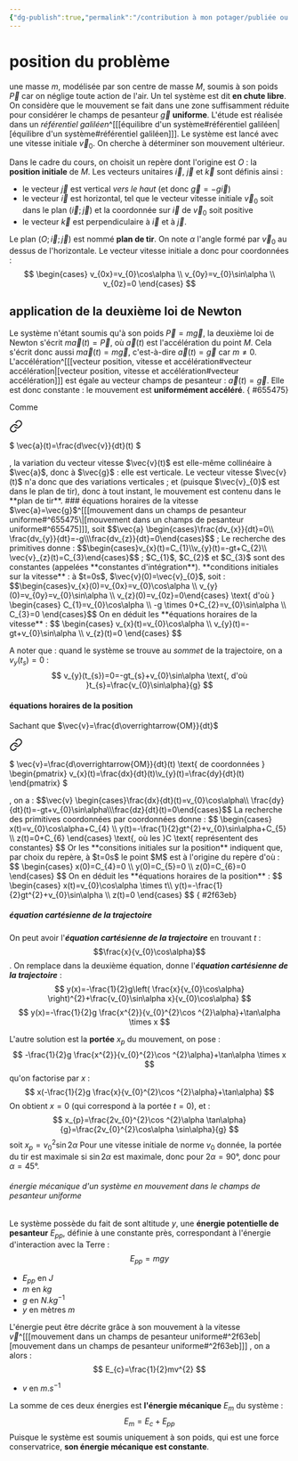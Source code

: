 ```yaml
---
{"dg-publish":true,"permalink":"/contribution à mon potager/publiée ou presque/cours lycée/mouvement dans un champs de pesanteur uniforme/"}
---
```


# position du problème
une masse $m$, modélisée par son centre de masse $M$, soumis à son poids $\vec{P}$ car on néglige toute action de l'air. Un tel système est dit **en chute libre**.
On considère que le mouvement se fait dans une zone suffisamment réduite pour considérer le champs de pesanteur $\vec{g}$ **uniforme**.
L'étude est réalisée dans un *référentiel galiléen*^[[[équilibre d'un système#référentiel galiléen\|[équilibre d'un système#référentiel galiléen]]].
Le système est lancé avec une vitesse initiale $\vec{v}_{0}$.
On cherche à déterminer son mouvement ultérieur.

Dans le cadre du cours, on choisit un repère dont l'origine est $O$ : la **position initiale** de $M$.
Les vecteurs unitaires $\vec{i}$, $\vec{j}$ et $\vec{k}$ sont définis ainsi : 
- le vecteur $\vec{j}$ est vertical *vers le haut* (et donc $\vec{g}=-g\vec{i}$)
- le vecteur $\vec{i}$ est horizontal, tel que le vecteur vitesse initiale $\vec{v}_{0}$ soit dans le plan $(\vec{i};\vec{j})$ et la coordonnée sur $\vec{i}$ de $\vec{v}_{0}$ soit positive
- le vecteur $\vec{k}$ est perpendiculaire à $\vec{i}$ et à $\vec{j}$.

Le plan $(O;\vec{i};\vec{j})$ est nommé **plan de tir**.
On note $\alpha$ l'angle formé par $\vec{v}_{0}$ au dessus de l'horizontale. 
Le vecteur vitesse initiale a donc pour coordonnées : 
$$
\begin{cases}
v_{0x}=v_{0}\cos\alpha \\
v_{0y}=v_{0}\sin\alpha \\
v_{0z}=0
\end{cases}
$$
## application de la deuxième loi de Newton
Le système n'étant soumis qu'à son poids $\vec{P}=m\vec{g}$, la deuxième loi de Newton s'écrit $m \vec{a}(t)=\vec{P}$, où $\vec{a}(t)$ est l'accélération du point $M$.
Cela s'écrit donc aussi $m\vec{a}(t)=m \vec{g}$, c'est-à-dire $\vec{a}(t)= \vec{g}$ car $m \neq 0$.
L'accélération^[[[vecteur position, vitesse et accélération#vecteur accélération\|[vecteur position, vitesse et accélération#vecteur accélération]]] est égale au vecteur champs de pesanteur : $\vec{a}(t)=\vec{g}$. Elle est donc constante : le mouvement est **uniformément accéléré**.
{ #655475}



Comme 
<div class="transclusion internal-embed is-loaded"><a class="markdown-embed-link" href="/contribution-a-mon-potager/publiee-ou-presque/cours-lycee/vecteur-position-vitesse-et-acceleration/#a31fb8" aria-label="Open link"><svg xmlns="http://www.w3.org/2000/svg" width="24" height="24" viewBox="0 0 24 24" fill="none" stroke="currentColor" stroke-width="2" stroke-linecap="round" stroke-linejoin="round" class="svg-icon lucide-link"><path d="M10 13a5 5 0 0 0 7.54.54l3-3a5 5 0 0 0-7.07-7.07l-1.72 1.71"></path><path d="M14 11a5 5 0 0 0-7.54-.54l-3 3a5 5 0 0 0 7.07 7.07l1.71-1.71"></path></svg></a><div class="markdown-embed">



$
\vec{a}(t)=\frac{d\vec{v}}{dt}(t)
$

</div></div>
, la variation du vecteur vitesse $\vec{v}(t)$ est elle-même collinéaire à $\vec{a}$, donc à $\vec{g}$ : elle est verticale.
Le vecteur vitesse $\vec{v}(t)$ n'a donc que des variations verticales ; et (puisque $\vec{v}_{0}$ est dans le plan de tir), donc à tout instant, le mouvement est contenu dans le **plan de tir**.
### équations horaires de la vitesse
$\vec{a}=\vec{g}$^[[[mouvement dans un champs de pesanteur uniforme#^655475\|[mouvement dans un champs de pesanteur uniforme#^655475]]], soit $$\vec{a} \begin{cases}\frac{dv_{x}}{dt}=0\\ \frac{dv_{y}}{dt}=-g\\\frac{dv_{z}}{dt}=0\end{cases}$$ ; Le recherche des primitives donne : $$\begin{cases}v_{x}(t)=C_{1}\\v_{y}(t)=-gt+C_{2}\\ \vec{v}_{z}(t)=C_{3}\end{cases}$$ ; $C_{1}$, $C_{2}$ et $C_{3}$ sont des constantes (appelées **constantes d'intégration**).
**conditions initiales sur la vitesse** : à $t=0s$, $\vec{v}(0)=\vec{v}_{0}$, soit : $$\begin{cases}v_{x}(0)=v_{0x}=v_{0}\cos\alpha \\
v_{y}(0)=v_{0y}=v_{0}\sin\alpha \\
v_{z}(0)=v_{0z}=0\end{cases} \text{ d'où } \begin{cases}
C_{1}=v_{0}\cos\alpha \\
-g \times 0+C_{2}=v_{0}\sin\alpha \\
C_{3}=0
\end{cases}$$
On en déduit les **équations horaires de la vitesse** : 
$$
\begin{cases}
v_{x}(t)=v_{0}\cos\alpha \\
v_{y}(t)=-gt+v_{0}\sin\alpha \\
v_{z}(t)=0
\end{cases}
$$

A noter que : quand le système se trouve au *sommet* de la trajectoire, on a $v_{y}(t_{s})=0$ : 
$$
v_{y}(t_{s})=0=-gt_{s}+v_{0}\sin\alpha \text{, d'où }t_{s}=\frac{v_{0}\sin\alpha}{g}
$$
#### équations horaires de la position
Sachant que $\vec{v}=\frac{d\overrightarrow{OM}}{dt}$ 
<div class="transclusion internal-embed is-loaded"><a class="markdown-embed-link" href="/contribution-a-mon-potager/publiee-ou-presque/cours-lycee/vecteur-position-vitesse-et-acceleration/#ae330b" aria-label="Open link"><svg xmlns="http://www.w3.org/2000/svg" width="24" height="24" viewBox="0 0 24 24" fill="none" stroke="currentColor" stroke-width="2" stroke-linecap="round" stroke-linejoin="round" class="svg-icon lucide-link"><path d="M10 13a5 5 0 0 0 7.54.54l3-3a5 5 0 0 0-7.07-7.07l-1.72 1.71"></path><path d="M14 11a5 5 0 0 0-7.54-.54l-3 3a5 5 0 0 0 7.07 7.07l1.71-1.71"></path></svg></a><div class="markdown-embed">



$
\vec{v}=\frac{d\overrightarrow{OM}}{dt}(t) \text{ de coordonnées } \begin{pmatrix}
v_{x}(t)=\frac{dx}{dt}(t)\\v_{y}(t)=\frac{dy}{dt}(t)
\end{pmatrix}
$

</div></div>
, on a :  $$\vec{v} \begin{cases}\frac{dx}{dt}(t)=v_{0}\cos\alpha\\ \frac{dy}{dt}(t)=-gt+v_{0}\sin\alpha\\\frac{dz}{dt}(t)=0\end{cases}$$
La recherche des primitives coordonnées par coordonnées donne : 
$$
\begin{cases}
x(t)=v_{0}\cos\alpha+C_{4} \\
y(t)=-\frac{1}{2}gt^{2}+v_{0}\sin\alpha+C_{5} \\
z(t)=0+C_{6}
\end{cases}
\text{, où les }C \text{ représentent des constantes}
$$
Or les **consitions initiales sur la position** indiquent que, par choix du repère, à $t=0s$ le point $M$ est à l'origine du repère d'où : 
$$
\begin{cases}
x(0)=C_{4}=0 \\
y(0)=C_{5}=0 \\
z(0)=C_{6}=0
\end{cases}
$$
On en déduit les **équations horaires de la position** : 
$$
\begin{cases}
x(t)=v_{0}\cos\alpha \times t\\
y(t)=-\frac{1}{2}gt^{2}+v_{0}\sin\alpha \\
z(t)=0
\end{cases}
$$
{ #2f63eb}


##### équation cartésienne de la trajectoire
On peut avoir l'***équation cartésienne de la trajectoire*** en trouvant $t$ : $$\frac{x}{v_{0}\cos\alpha}$$.
On remplace dans la deuxième équation, donne l'***équation cartésienne de la trajectoire*** : 
$$
y(x)=-\frac{1}{2}g\left( \frac{x}{v_{0}\cos\alpha} \right)^{2}+\frac{v_{0}\sin\alpha x}{v_{0}\cos\alpha}
$$
$$
y(x)=-\frac{1}{2}g \frac{x^{2}}{v_{0}^{2}\cos ^{2}\alpha}+\tan\alpha \times x
$$

L'autre solution est la **portée** $x_{p}$ du mouvement, on pose : 
$$
-\frac{1}{2}g \frac{x^{2}}{v_{0}^{2}\cos ^{2}\alpha}+\tan\alpha \times x
$$
qu'on factorise par $x$ : 
$$
x(-\frac{1}{2}g \frac{x}{v_{0}^{2}\cos ^{2}\alpha}+\tan\alpha)
$$
On obtient $x=0$ (qui correspond à la portée $t=0$), et : 
$$
x_{p}=\frac{2v_{0}^{2}\cos ^{2}\alpha \tan\alpha}{g}=\frac{2v_{0}^{2}\cos\alpha \sin\alpha}{g}
$$
soit $x_{p}=v_{0}^{2}\sin{2}\alpha$
Pour une vitesse initiale de norme $v_{0}$ donnée, la portée du tir est maximale si $\sin{2\alpha}$ est maximale, donc pour $2\alpha=90°$, donc pour $\alpha=45°$.
###### énergie mécanique d'un système en mouvement dans le champs de pesanteur uniforme
Le système possède du fait de sont altitude $y$, une **énergie potentielle de pesanteur** $E_{pp}$, définie à une constante près, correspondant à l'énergie d'interaction avec la Terre : 
$$
E_{pp}=mgy
$$
- $E_{pp}$ en $J$
- $m$ en $kg$
- $g$ en $N.kg^{-1}$
- $y$ en mètres $m$

L'énergie peut être décrite grâce à son mouvement à la vitesse $\vec{v}$^[[[mouvement dans un champs de pesanteur uniforme#^2f63eb\|[mouvement dans un champs de pesanteur uniforme#^2f63eb]]] , on a alors : 
$$
E_{c}=\frac{1}{2}mv^{2}
$$
- $v$ en $m.s ^{-1}$

La somme de ces deux énergies est **l'énergie mécanique** $E_{m}$ du système : 
$$
E_{m}=E_{c}+E_{pp}
$$
Puisque le système est soumis uniquement à son poids, qui est une force conservatrice, **son énergie mécanique est constante**.
